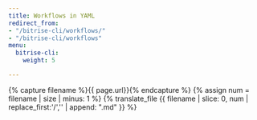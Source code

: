 ```yaml
---
title: Workflows in YAML
redirect_from:
- "/bitrise-cli/workflows/"
- "/bitrise-cli/workflows"
menu:
  bitrise-cli:
    weight: 5

---
```

{% capture filename %}{{ page.url}}{% endcapture %}
{% assign num = filename | size | minus: 1 %}
{% translate_file {{ filename | slice: 0, num | replace_first:'/','' | append: ".md" }} %}